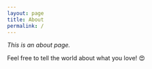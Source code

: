 ```yaml
---
layout: page
title: About
permalink: /
---
```


*This is an about page.*

Feel free to tell the world about what you love! 😍
